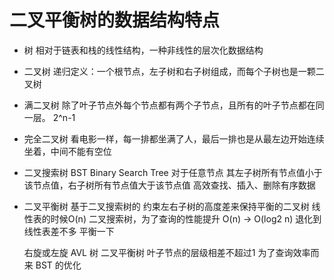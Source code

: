 # 二叉平衡树的数据结构特点

- 树
相对于链表和栈的线性结构，一种非线性的层次化数据结构

- 二叉树
递归定义：一个根节点，左子树和右子树组成，而每个子树也是一颗二叉树

- 满二叉树
除了叶子节点外每个节点都有两个子节点，且所有的叶子节点都在同一层。
2^n-1

- 完全二叉树
看电影一样，每一排都坐满了人，最后一排也是从最左边开始连续坐着，中间不能有空位

- 二叉搜索树 BST  Binary Search Tree
    对于任意节点 其左子树所有节点值小于该节点值，右子树所有节点值大于该节点值
    高效查找、插入、删除有序数据

- 二叉平衡树
    基于二叉搜索树的
    约束左右子树的高度差来保持平衡的二叉树
    线性表的时候O(n)
    二叉搜索树，为了查询的性能提升 O(n) -> O(log2 n)
    退化到线性表差不多
    平衡一下

    右旋或左旋
    AVL 树 二叉平衡树 叶子节点的层级相差不超过1
    为了查询效率而来 BST 的优化